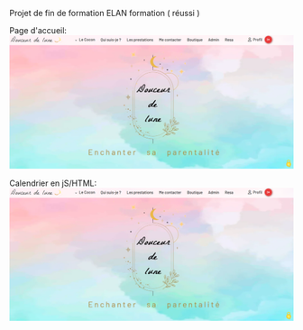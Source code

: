 Projet de fin de formation ELAN formation ( réussi )

Page d'accueil:
![Capture d'écran du projet](https://github.com/Zicka67/DWWMProject/blob/main/public/img/1.png)

Calendrier en jS/HTML:
![Capture d'écran du projet](https://github.com/Zicka67/DWWMProject/blob/main/public/img/1.png)
